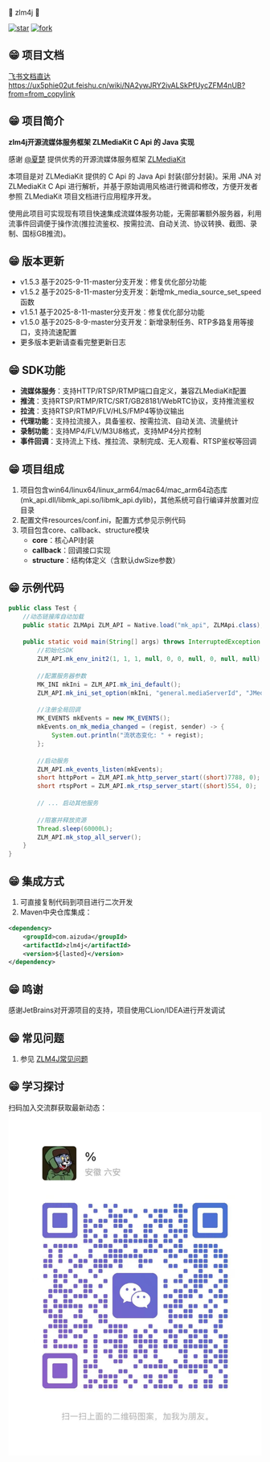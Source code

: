 

📌 zlm4j 📌

[![star](https://gitee.com/aizuda/zlm4j/badge/star.svg?theme=white)](https://gitee.com/aizuda/zlm4j/stargazers)  [![fork](https://gitee.com/aizuda/zlm4j/badge/fork.svg?theme=white)](https://gitee.com/aizuda/zlm4j/members)

## 😁 项目文档
[飞书文档直达 https://ux5phie02ut.feishu.cn/wiki/NA2ywJRY2ivALSkPfUycZFM4nUB?from=from_copylink ](https://ux5phie02ut.feishu.cn/wiki/NA2ywJRY2ivALSkPfUycZFM4nUB?from=from_copylink)

## 😁 项目简介
**zlm4j开源流媒体服务框架 ZLMediaKit C Api 的 Java 实现**

感谢 [@夏楚](https://github.com/xia-chu) 提供优秀的开源流媒体服务框架 [ZLMediaKit ](https://github.com/ZLMediaKit/ZLMediaKit)

本项目是对 ZLMediaKit 提供的 C Api 的 Java Api 封装(部分封装)。采用 JNA 对 ZLMediaKit C Api 进行解析，并基于原始调用风格进行微调和修改，方便开发者参照 ZLMediaKit 项目文档进行应用程序开发。

使用此项目可实现现有项目快速集成流媒体服务功能，无需部署额外服务器，利用流事件回调便于操作流(推拉流鉴权、按需拉流、自动关流、协议转换、截图、录制、国标GB推流)。

## 😁 版本更新
- v1.5.3 基于2025-9-11-master分支开发：修复优化部分功能
- v1.5.2 基于2025-8-11-master分支开发：新增mk_media_source_set_speed函数
- v1.5.1 基于2025-8-11-master分支开发：修复优化部分功能
- v1.5.0 基于2025-8-9-master分支开发：新增录制任务、RTP多路复用等接口，支持流速配置
- 更多版本更新请查看完整更新日志

## 😁 SDK功能
- **流媒体服务**：支持HTTP/RTSP/RTMP端口自定义，兼容ZLMediaKit配置
- **推流**：支持RTSP/RTMP/RTC/SRT/GB28181/WebRTC协议，支持推流鉴权
- **拉流**：支持RTSP/RTMP/FLV/HLS/FMP4等协议输出
- **代理功能**：支持拉流接入，具备鉴权、按需拉流、自动关流、流量统计
- **录制功能**：支持MP4/FLV/M3U8格式，支持MP4分片控制
- **事件回调**：支持流上下线、推拉流、录制完成、无人观看、RTSP鉴权等回调

## 😁 项目组成
1. 项目包含win64/linux64/linux_arm64/mac64/mac_arm64动态库(mk_api.dll/libmk_api.so/libmk_api.dylib)，其他系统可自行编译并放置对应目录
2. 配置文件resources/conf.ini，配置方式参见示例代码
3. 项目包含core、callback、structure模块
   - **core**：核心API封装
   - **callback**：回调接口实现
   - **structure**：结构体定义（含默认dwSize参数）

## 😁 示例代码
```java
public class Test {
    //动态链接库自动加载
    public static ZLMApi ZLM_API = Native.load("mk_api", ZLMApi.class);

    public static void main(String[] args) throws InterruptedException {
        //初始化SDK
        ZLM_API.mk_env_init2(1, 1, 1, null, 0, 0, null, 0, null, null);
        
        //配置服务器参数
        MK_INI mkIni = ZLM_API.mk_ini_default();
        ZLM_API.mk_ini_set_option(mkIni, "general.mediaServerId", "JMediaServer");
        
        //注册全局回调
        MK_EVENTS mkEvents = new MK_EVENTS();
        mkEvents.on_mk_media_changed = (regist, sender) -> {
            System.out.println("流状态变化: " + regist);
        };
        
        //启动服务
        ZLM_API.mk_events_listen(mkEvents);
        short httpPort = ZLM_API.mk_http_server_start((short)7788, 0);
        short rtspPort = ZLM_API.mk_rtsp_server_start((short)554, 0);
        
        // ... 启动其他服务
        
        //阻塞并释放资源
        Thread.sleep(60000L);
        ZLM_API.mk_stop_all_server();
    }
}
```

## 😁 集成方式
1. 可直接复制代码到项目进行二次开发
2. Maven中央仓库集成：
```xml
<dependency>
    <groupId>com.aizuda</groupId>
    <artifactId>zlm4j</artifactId>
    <version>${lasted}</version>
</dependency>
```

## 😁 鸣谢
感谢JetBrains对开源项目的支持，项目使用CLion/IDEA进行开发调试

## 😁 常见问题
1. 参见 [ZLM4J常见问题 ](https://ux5phie02ut.feishu.cn/wiki/SzIAwyxnpilVMlkccS4cfJFGn1g)

## 😁 学习探讨
扫码加入交流群获取最新动态：
![交流群二维码](doc/images/qun.jpg)
